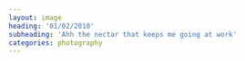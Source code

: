 ```yaml
---
layout: image
heading: '01/02/2010'
subheading: 'Ahh the nectar that keeps me going at work'
categories: photography
---
```

